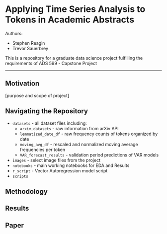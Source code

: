 # Applying Time Series Analysis to Tokens in Academic Abstracts

Authors:

* Stephen Reagin
* Trevor Sauerbrey

This is a repository for a graduate data science project fulfilling the requirements of ADS 599 - Capstone Project

---

## Motivation

[purpose and scope of project]

## Navigating the Repository

* `datasets` - all dataset files including:
  * `arxiv_datasets` - raw information from arXiv API
  * `lemmatized_date_df` - raw frequency counts of tokens organized by date
  * `moving_avg_df` - rescaled and normalized moving average frequencies per token
  * `VAR_forecast_results` - validation period predictions of VAR models
* `images` - select image files from the project
* `notebooks` - main working notebooks for EDA and Results
* `r_script` - Vector Autoregression model script
* `scripts`

## Methodology


## Results


## Paper
